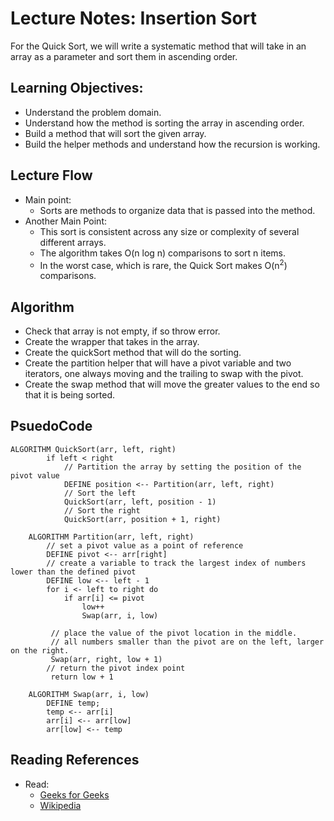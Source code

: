 # Lecture Notes: Insertion Sort

For the Quick Sort, we will write a systematic method that will take in an array as a parameter and sort them in ascending order.

## Learning Objectives:

- Understand the problem domain.
- Understand how the method is sorting the array in ascending order.
- Build a method that will sort the given array.
- Build the helper methods and understand how the recursion is working.

## Lecture Flow

- Main point:
  - Sorts are methods to organize data that is passed into the method. 
- Another Main Point:
  - This sort is consistent across any size or complexity of several different arrays. 
  - The algorithm takes O(n log n) comparisons to sort n items. 
  - In the worst case, which is rare, the Quick Sort makes O(n<sup>2</sup>) comparisons.
  
## Algorithm

- Check that array is not empty, if so throw error.
- Create the wrapper that takes in the array.
- Create the quickSort method that will do the sorting.
- Create the partition helper that will have a pivot variable and two iterators, one always moving and the trailing to 
swap with the pivot.
- Create the swap method that will move the greater values to the end so that it is being sorted. 

## PsuedoCode


``` 
ALGORITHM QuickSort(arr, left, right)
        if left < right
            // Partition the array by setting the position of the pivot value 
            DEFINE position <-- Partition(arr, left, right)
            // Sort the left
            QuickSort(arr, left, position - 1)
            // Sort the right
            QuickSort(arr, position + 1, right)
    
    ALGORITHM Partition(arr, left, right)
        // set a pivot value as a point of reference
        DEFINE pivot <-- arr[right]
        // create a variable to track the largest index of numbers lower than the defined pivot
        DEFINE low <-- left - 1
        for i <- left to right do
            if arr[i] <= pivot
                low++
                Swap(arr, i, low)
    
         // place the value of the pivot location in the middle.
         // all numbers smaller than the pivot are on the left, larger on the right. 
         Swap(arr, right, low + 1)
        // return the pivot index point
         return low + 1
    
    ALGORITHM Swap(arr, i, low)
        DEFINE temp;
        temp <-- arr[i]
        arr[i] <-- arr[low]
        arr[low] <-- temp

```


## Reading References

- Read:
  - [Geeks for Geeks](https://www.geeksforgeeks.org/quick-sort/)
  - [Wikipedia](https://en.wikipedia.org/wiki/Quicksort)